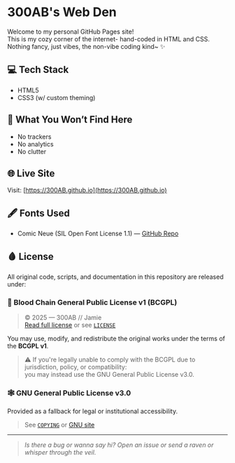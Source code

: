 # 300AB's Web Den

Welcome to my personal GitHub Pages site!  
This is my cozy corner of the internet- hand-coded in HTML and CSS.  
Nothing fancy, just vibes, the non-vibe coding kind~ ✨

## 💻 Tech Stack

- HTML5
- CSS3 (w/ custom theming)

## 🚫 What You Won’t Find Here

- No trackers  
- No analytics  
- No clutter  

## 🌐 Live Site

Visit: [https://300AB.github.io](https://300AB.github.io)  

## 🖋️ Fonts Used

- Comic Neue (SIL Open Font License 1.1) — [GitHub Repo](https://github.com/crozynski/comicneue)

## 🩸 License

All original code, scripts, and documentation in this repository are released under:

### 🔻 Blood Chain General Public License v1 (BCGPL)

> © 2025 — 300AB // Jamie  
> [Read full license](https://300ab.github.io/downloads/blood_chain_license_v_1.txt) or see [`LICENSE`](./LICENSE)

You may use, modify, and redistribute the original works under the terms of the **BCGPL v1**.

> ⚠️ If you're legally unable to comply with the BCGPL due to jurisdiction, policy, or compatibility:  
>  you may instead use the GNU General Public License v3.0.

### 🕸 GNU General Public License v3.0

Provided as a fallback for legal or institutional accessibility.

> See [`COPYING`](./COPYING) or [GNU site](https://www.gnu.org/licenses/gpl-3.0.en.html)
---

> *Is there a bug or wanna say hi? Open an issue or send a raven or whisper through the veil.*
